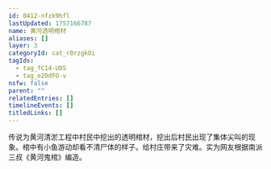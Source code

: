 ```yaml
---
id: 0412-nfzk9hfl
lastUpdated: 1757166787
name: 黄河透明棺材
aliases: []
layer: 3
categoryId: cat_r0rzgkOi
tagIds:
  - tag_fC14-UDS
  - tag_e2OdFO-v
nsfw: false
parent: ""
relatedEntries: []
timelineEvents: []
titledLinks: []
---
```


传说为黄河清淤工程中村民中挖出的透明棺材，挖出后村民出现了集体尖叫的现象。棺中有小鱼游动却看不清尸体的样子。给村庄带来了灾难。实为网友根据南派三叔《黄河鬼棺》编造。